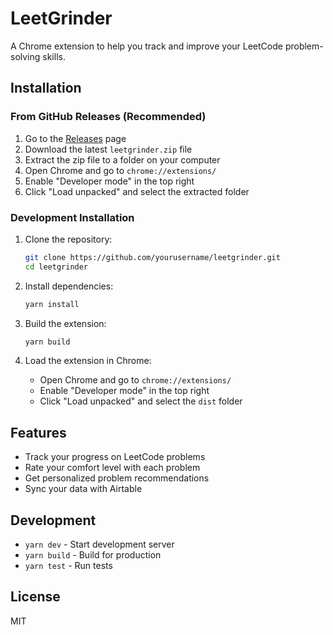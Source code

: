 # LeetGrinder

A Chrome extension to help you track and improve your LeetCode problem-solving skills.

## Installation

### From GitHub Releases (Recommended)

1. Go to the [Releases](https://github.com/yourusername/leetgrinder/releases) page
2. Download the latest `leetgrinder.zip` file
3. Extract the zip file to a folder on your computer
4. Open Chrome and go to `chrome://extensions/`
5. Enable "Developer mode" in the top right
6. Click "Load unpacked" and select the extracted folder

### Development Installation

1. Clone the repository:

   ```bash
   git clone https://github.com/yourusername/leetgrinder.git
   cd leetgrinder
   ```

2. Install dependencies:

   ```bash
   yarn install
   ```

3. Build the extension:

   ```bash
   yarn build
   ```

4. Load the extension in Chrome:
   - Open Chrome and go to `chrome://extensions/`
   - Enable "Developer mode" in the top right
   - Click "Load unpacked" and select the `dist` folder

## Features

- Track your progress on LeetCode problems
- Rate your comfort level with each problem
- Get personalized problem recommendations
- Sync your data with Airtable

## Development

- `yarn dev` - Start development server
- `yarn build` - Build for production
- `yarn test` - Run tests

## License

MIT
